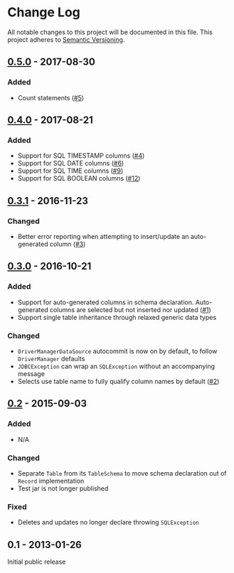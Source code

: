 # Change Log
All notable changes to this project will be documented in this file.
This project adheres to [Semantic Versioning](http://semver.org/).

## [0.5.0] - 2017-08-30

### Added
- Count statements ([#5])

## [0.4.0] - 2017-08-21

### Added
- Support for SQL TIMESTAMP columns ([#4])
- Support for SQL DATE columns ([#6])
- Support for SQL TIME columns ([#9])
- Support for SQL BOOLEAN columns ([#12])

## [0.3.1] - 2016-11-23

### Changed
- Better error reporting when attempting to insert/update an auto-generated column ([#3])

## [0.3.0] - 2016-10-21

### Added
- Support for auto-generated columns in schema declaration. 
Auto-generated columns are selected but not inserted nor updated ([#1]) 
- Support single table inheritance through relaxed generic data types

### Changed
- `DriverManagerDataSource` autocommit is now on by default, to follow `DriverManager` defaults
- `JDBCException` can wrap an `SQLException` without an accompanying message
- Selects use table name to fully qualify column names by default ([#2])

## [0.2] - 2015-09-03

### Added
- N/A

### Changed
- Separate `Table` from its `TableSchema` to move schema declaration out of `Record` implementation
- Test jar is not longer published 

### Fixed
- Deletes and updates no longer declare throwing `SQLException`

## 0.1 - 2013-01-26

Initial public release


[0.5.0]: https://github.com/testinfected/tape/compare/v0.4.0...v0.4.0
[0.4.0]: https://github.com/testinfected/tape/compare/v0.4.0...v0.3.1
[0.3.1]: https://github.com/testinfected/tape/compare/v0.3.1...v0.3.0
[0.3.0]: https://github.com/testinfected/tape/compare/v0.3.0...v0.2
[0.2]: https://github.com/testinfected/tape/compare/v0.2...v0.1

[#1]: https://github.com/testinfected/tape/issues/1
[#2]: https://github.com/testinfected/tape/issues/2
[#3]: https://github.com/testinfected/tape/issues/3
[#4]: https://github.com/testinfected/tape/issues/4
[#5]: https://github.com/testinfected/tape/issues/5
[#6]: https://github.com/testinfected/tape/issues/6
[#9]: https://github.com/testinfected/tape/issues/9
[#12]: https://github.com/testinfected/tape/issues/12